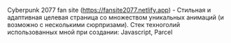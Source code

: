 Cyberpunk 2077 fan site (https://fansite2077.netlify.app) - Стильная и адаптивная целевая страница со множеством уникальных анимаций (и возможно с несколькими сюрпризами).
Стек техноголий использованных мной при создании: Javascript, Parcel
